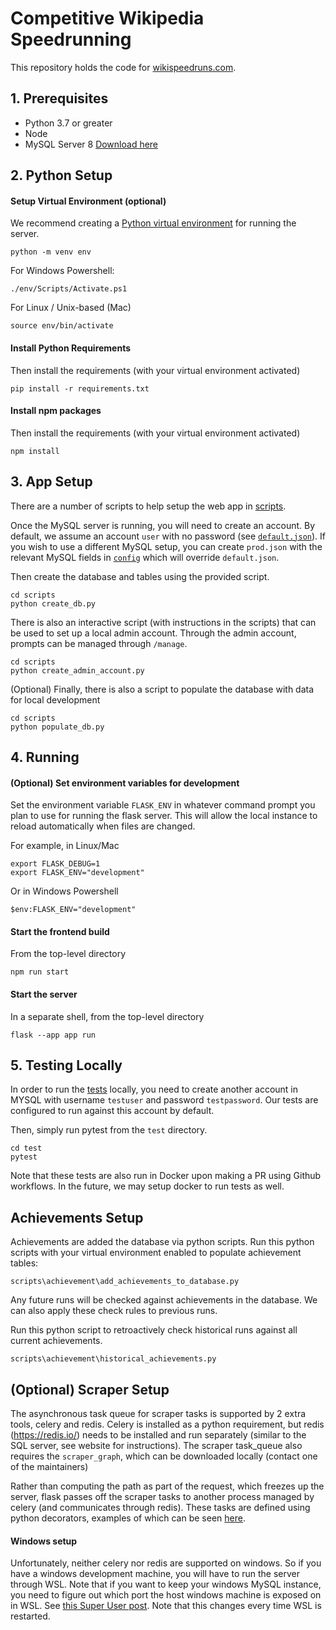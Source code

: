 # Competitive Wikipedia Speedrunning

This repository holds the code for [wikispeedruns.com](https://wikispeedruns.com).

## 1. Prerequisites

- Python 3.7 or greater
- Node
- MySQL Server 8 [Download here](https://dev.mysql.com/downloads/)

## 2. Python Setup

#### Setup Virtual Environment (optional)

We recommend creating a [Python virtual environment](https://docs.python.org/3/tutorial/venv.html)
for running the server.

```
python -m venv env
```

For Windows Powershell:

```
./env/Scripts/Activate.ps1
```

For Linux / Unix-based (Mac)

```
source env/bin/activate
```

#### Install Python Requirements

Then install the requirements (with your virtual environment activated)

```
pip install -r requirements.txt
```

#### Install npm packages

Then install the requirements (with your virtual environment activated)

```
npm install
```

## 3. App Setup

There are a number of scripts to help setup the web app in [scripts](scripts).

Once the MySQL server is running, you will need to create an account. By
default, we assume an account `user` with no password (see
[`default.json`](config/default.json)). If you wish to use a different MySQL
setup, you can create `prod.json` with the relevant MySQL fields in
[`config`](config) which will override `default.json`.

Then create the database and tables using the provided script.

```
cd scripts
python create_db.py
```

There is also an interactive script (with instructions in the scripts) that
can be used to set up a local admin account. Through the admin account,
prompts can be managed through `/manage`.

```
cd scripts
python create_admin_account.py
```

(Optional) Finally, there is also a script to populate the database with data
for local development

```
cd scripts
python populate_db.py
```

## 4. Running

#### (Optional) Set environment variables for development

Set the environment variable `FLASK_ENV` in whatever command prompt you plan to use
for running the flask server. This will allow the local instance to reload automatically
when files are changed.

For example, in Linux/Mac

```
export FLASK_DEBUG=1
export FLASK_ENV="development"
```

Or in Windows Powershell

```
$env:FLASK_ENV="development"
```

#### Start the frontend build

From the top-level directory

```
npm run start
```

#### Start the server

In a separate shell, from the top-level directory

```
flask --app app run
```

## 5. Testing Locally

In order to run the [tests](test) locally, you need to create another account in MYSQL
with username `testuser` and password `testpassword`. Our tests are configured to run
against this account by default.

Then, simply run pytest from the `test` directory.

```
cd test
pytest
```

Note that these tests are also run in Docker upon making a PR using Github workflows.
In the future, we may setup docker to run tests as well.

## Achievements Setup

Achievements are added the database via python scripts. Run this python scripts with your
virtual environment enabled to populate achievement tables:

```
scripts\achievement\add_achievements_to_database.py
```

Any future runs will be checked against achievements in the database. We can also apply these
check rules to previous runs.

Run this python script to retroactively check historical runs against all current achievements.

```
scripts\achievement\historical_achievements.py
```

## (Optional) Scraper Setup

The asynchronous task queue for scraper tasks is supported by 2 extra tools, celery
and redis. Celery is installed as a python requirement, but redis (https://redis.io/)
needs to be installed and run separately (similar to the SQL server, see website
for instructions). The scraper task_queue also requires the `scraper_graph`,
which can be downloaded locally (contact one of the maintainers)

Rather than computing the path as part of the request, which freezes up the server,
flask passes off the scraper tasks to another process managed by celery (and
communicates through redis). These tasks are defined using python decorators, examples
of which can be seen [here](https://github.com/wikispeedruns/wikipedia-speedruns/blob/main/apis/scraper_api.py).

#### Windows setup

Unfortunately, neither celery nor redis are supported on windows. So if you have
a windows development machine, you will have to run the server through WSL. Note
that if you want to keep your windows MySQL instance, you need to figure out
which port the host windows machine is exposed on in WSL. See [this Super User
post](https://superuser.com/questions/1536619/connect-to-mysql-from-wsl2). Note
that this changes every time WSL is restarted.
